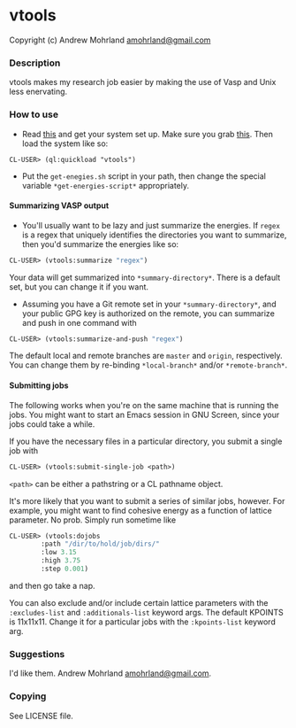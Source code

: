 # vtools
Copyright (c) Andrew Mohrland <amohrland@gmail.com>
### Description
vtools makes my research job easier by making the use of Vasp and Unix less enervating.

### How to use
- Read [this](http://xach.livejournal.com/278047.html?thread=674335) and get your system set up. Make sure you grab [this](https://github.com/quicklisp/quicklisp-slime-helper). Then load the system like so:
``` 
CL-USER> (ql:quickload "vtools")
```
- Put the `get-enegies.sh` script in your path, then change the special variable `*get-energies-script*` appropriately.

#### Summarizing VASP output
- You'll usually want to be lazy and just summarize the energies. If `regex` is a regex that uniquely identifies the directories you want to summarize, then you'd summarize the energies like so:
``` cl
CL-USER> (vtools:summarize "regex")
```
Your data will get summarized into `*summary-directory*`. There is a default set, but you can change it if you want.

- Assuming you have a Git remote set in your `*summary-directory*`, and your public GPG key is authorized on the remote, you can summarize and push in one command with
``` cl
CL-USER> (vtools:summarize-and-push "regex")
```
The default local and remote branches are `master` and `origin`, respectively. You can change them by re-binding `*local-branch*` and/or `*remote-branch*`.

#### Submitting jobs
The following works when you're on the same machine that is running the jobs. You might want to start an Emacs session in GNU Screen, since your jobs could take a while.

If you have the necessary files in a particular directory, you submit a single job with
``` cl
CL-USER> (vtools:submit-single-job <path>)
```
`<path>` can be either a pathstring or a CL pathname object.

It's more likely that you want to submit a series of similar jobs, however. For example, you might want to find cohesive energy as a function of lattice parameter. No prob. Simply run sometime like
``` cl
CL-USER> (vtools:dojobs
		:path "/dir/to/hold/job/dirs/"
		:low 3.15
		:high 3.75
		:step 0.001)
```
and then go take a nap.

You can also exclude and/or include certain lattice parameters with the `:excludes-list` and `:additionals-list` keyword args. The default KPOINTS is 11x11x11. Change it for a particular jobs with the `:kpoints-list` keyword arg.
   
### Suggestions
I'd like them. Andrew Mohrland <amohrland@gmail.com>.

### Copying
See LICENSE file.




